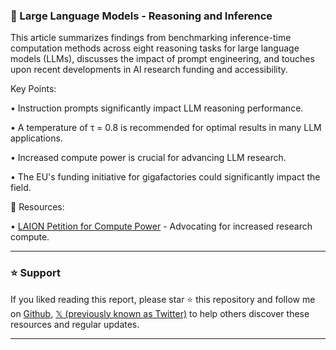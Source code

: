 ### 🤖 Large Language Models - Reasoning and Inference

This article summarizes findings from benchmarking inference-time computation methods across eight reasoning tasks for large language models (LLMs), discusses the impact of prompt engineering, and touches upon recent developments in AI research funding and accessibility.


Key Points:

• Instruction prompts significantly impact LLM reasoning performance.


•  A temperature of τ = 0.8 is recommended for optimal results in many LLM applications.


•  Increased compute power is crucial for advancing LLM research.


•  The EU's funding initiative for gigafactories could significantly impact the field.


🔗 Resources:

• [LAION Petition for Compute Power](https://laion.ai/blog/petition/) -  Advocating for increased research compute.


---

### ⭐️ Support

If you liked reading this report, please star ⭐️ this repository and follow me on [Github](https://github.com/Drix10), [𝕏 (previously known as Twitter)](https://x.com/DRIX_10_) to help others discover these resources and regular updates.

---